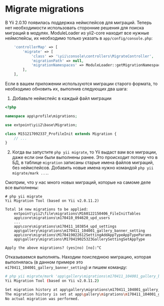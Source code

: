 # Migrate migrations

В Yii 2.0.10 появилась поддержка неймспейсов для миграций. Теперь нет необходимости использовать сторонние решения для поиска миграций в модулях.
ModuleLoader из yii2-core находит все нужные неймспейсы, их необходимо только указать в `app/config/console.php`:

```php
    'controllerMap' => [
        'migrate' => [
            'class' => '\yii\console\controllers\MigrateController',
            'migrationPath' => null,
            'migrationNamespaces' => ModuleLoader::getMigrationNamespaces(dirname(__DIR__)),
        ],
    ],
```

Если в вашем приложении используются миграции старого формата, то необходимо обновить их, выполнив следующих два шага:

1. Добавьте неймспейс в каждый файл миграции

```php
<?php

namespace app\profile\migrations;

use extpoint\yii2\base\Migration;

class M151217092337_ProfileInit extends Migration {
    // ...
}
```

2. Когда вы запустите `php yii migrate`, то Yii выдаст вам все миграции, даже если они были выполнены ранее.
Это происходит потому что в БД, в таблице `migration` записаны старые имена файлов миграций, без неймспейсов.
Добавить новые имена нужно командой `php yii migrate/mark ...`.

Смотрим, что у нас много новых миграций, которые на самоме деле все выполнены:

```
# php yii migrate
Yii Migration Tool (based on Yii v2.0.11.2)

Total 14 new migrations to be applied:
    extpoint\yii2\file\migrations\M160122150406_FileInitTables
    app\core\migrations\m170410_094620_upd_users
    ...
    app\core\migrations\m170411_103854_upd_settings
    app\gallery\migrations\m170411_104001_gallery_banner_setting
    app\core\migrations\M170419022612SettingAddAppTypeAppTypeParams
    app\gallery\migrations\M170419025323GallerySettingSetAppType

Apply the above migrations? (yes|no) [no]:^C
```

Отказываемся выполнять. Находим поиследнюю миграцию, которая выполнялась (в данном примере это `m170411_104001_gallery_banner_setting`) и пишем команду:

```bash
# php yii migrate/mark 'app\gallery\migrations\m170411_104001_gallery_banner_setting'
Yii Migration Tool (based on Yii v2.0.11.2)

Set migration history at app\gallery\migrations\m170411_104001_gallery_banner_setting? (yes|no) [no]:y
The migration history is set at app\gallery\migrations\m170411_104001_gallery_banner_setting.
No actual migration was performed.
```
